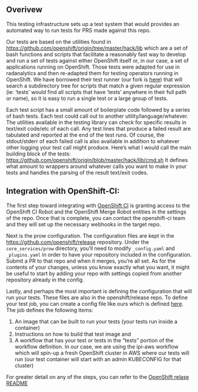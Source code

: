 ## Overivew

This testing infrastructure sets up a test system that would provides an automated way to run tests for PRS made against this repo.

Our tests are based on the utilities found in https://github.com/openshift/origin/tree/master/hack/lib which are a set of bash functions and scripts that facilitate a reasonably fast way to develop and run a set of tests against either OpenShift itself or, in our case, a set of applications running on OpenShift.  Those tests were adapted for use in radanalytics and then re-adapted them for testing operators running in OpenShift.  We have borrowed their test runner (our fork is [here](https://github.com/crobby/peak)) that will search a subdirectory tree for scripts that match a given regular expression (ie:  ‘tests’ would find all scripts that have ‘tests’ anywhere in their full path or name), so it is easy to run a single test or a large group of tests.

Each test script has a small amount of boilerplate code followed by a series of bash tests.  Each test could call out to another utility/language/whatever.  The utilities available in the testing library can check for specific results in text/exit code/etc of each call.  Any test lines that produce a failed result are tabulated and reported at the end of the test runs.  Of course, the stdout/stderr of each failed call is also available in addition to whatever other logging your test call might produce.  Here’s what I would call the main building block of the tests:  https://github.com/openshift/origin/blob/master/hack/lib/cmd.sh It defines what amount to wrappers around whatever calls you want to make in your tests and handles the parsing of the result text/exit codes.

## Integration with OpenShift-CI:

The first step toward integrating with [OpenShift CI](https://github.com/openshift/release) is granting access to the OpenShift CI Robot and the OpenShift Merge Robot entities in the settings of the repo.  Once that is complete, you can contact the openshift-ci team and they will set up the necessary webhooks in the target repo.

Next is the prow configuration.  The configuration files are kept in the https://github.com/openshift/release repository.  Under the `core_services/prow` directory, you’ll need to modify `_config.yaml` and `_plugins.yaml` in order to have your repository included in the configuration.  Submit a PR to that repo and when it merges, you’re all set.  As for the contents of your changes, unless you know exactly what you want, it might be useful to start by adding your repo with settings copied from another repository already in the config.

Lastly, and perhaps the most important is defining the configuration that will run your tests.  These files are also in the openshift/release repo.  To define your test job, you can create a config file like ours which is defined [here](https://github.com/openshift/release/blob/master/ci-operator/config/opendatahub-io/odh-manifests/opendatahub-io-odh-manifests-master.yaml).  The job defines the following items:
1) An image that can be built to run your tests (your tests run inside a container)
2) Instructions on how to build that test image and
3) A workflow that has your test or tests in the “tests” portion of the workflow definition.  In our case, we are using the ipi-aws workflow which will spin-up a fresh OpenShift cluster in AWS where our tests will run (our test container will start with an admin KUBECONFIG for that cluster)

For greater detail on any of the steps, you can refer to the [OpenShift relase README](https://github.com/openshift/release/blob/master/README.md)
